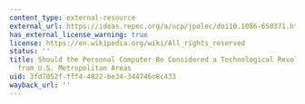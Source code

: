 ```yaml
---
content_type: external-resource
external_url: https://ideas.repec.org/a/ucp/jpolec/doi10.1086-658371.html
has_external_license_warning: true
license: https://en.wikipedia.org/wiki/All_rights_reserved
status: ''
title: Should the Personal Computer Be Considered a Technological Revolution? Evidence
  from U.S. Metropolitan Areas
uid: 3fd7052f-fff4-4822-be34-344746c8c433
wayback_url: ''
---
```

